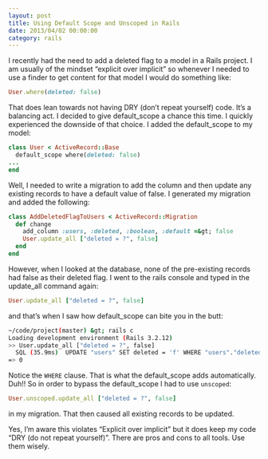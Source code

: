 ```yaml
---
layout: post
title: Using Default Scope and Unscoped in Rails
date: 2013/04/02 00:00:00
category: rails
---
```


I recently had the need to add a deleted flag to a model in a Rails project. I am usually of the mindset “explicit over implicit” so whenever I needed to use a finder to get content for that model I would do something like:

```ruby
User.where(deleted: false)
```

That does lean towards not having DRY (don’t repeat yourself) code. It’s a balancing act. I decided to give default_scope a chance this time. I quickly experienced the downside of that choice. I added the default_scope to my model:

```ruby
class User < ActiveRecord::Base
  default_scope where(deleted: false)
...
end
```

Well, I needed to write a migration to add the column and then update any existing records to have a default value of false. I generated my migration and added the following:

```ruby
class AddDeletedFlagToUsers < ActiveRecord::Migration
  def change
    add_column :users, :deleted, :boolean, :default =&gt; false
    User.update_all ["deleted = ?", false]
  end
end
```

However, when I looked at the database, none of the pre-existing records had false as their deleted flag. I went to the rails console and typed in the update_all command again:

```ruby
User.update_all ["deleted = ?", false]
```

and that’s when I saw how default_scope can bite you in the butt:

```bash
~/code/project(master) &gt; rails c
Loading development environment (Rails 3.2.12)
>> User.update_all ["deleted = ?", false]
  SQL (35.9ms)  UPDATE "users" SET deleted = 'f' WHERE "users"."deleted" = 'f'
=> 0
```

Notice the `WHERE` clause. That is what the default_scope adds automatically. Duh!! So in order to bypass the default_scope I had to use `unscoped`:

```ruby
User.unscoped.update_all ["deleted = ?", false]
```

in my migration. That then caused all existing records to be updated.

Yes, I’m aware this violates “Explicit over implicit” but it does keep my code “DRY (do not repeat yourself)”. There are pros and cons to all tools. Use them wisely.  
